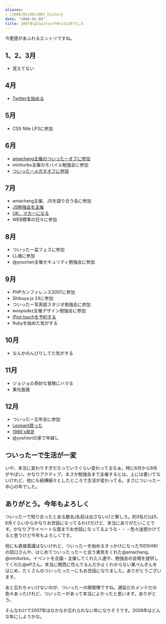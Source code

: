 ```yaml
---
aliases:
- /2008/01/09/2007_history
date: "2008-01-09"
title: 2007年はTwitterが中心の1年でした
---
```

今更感があふれるエントリですね。

<h2>1、2、3月</h2>
<ul>
<li>覚えてない</li>
</ul>
<h2>4月</h2>
<ul>
<li><a href="http://twitter.com/ukstudio/statuses/20520981">Twitterを始める</a></li>
</ul>
<h2>5月</h2>
<ul>
<li>CSS Nite LP3に参加</li>
</ul>
<h2>6月</h2>
<ul>
<li><a href="http://uk-studio.net/2007/06/21/twitter_offline_party/">amachang主催のついったーオフに参加</a></li>
<li>miniturbo主催のモバイル勉強会に参加</li>
<li><a href="http://uk-studio.net/2007/06/24/twitter_meganeoff/">ついったーメガネオフに参加</a></li>
</ul>
<h2>7月</h2>
<ul>
<li>amachang主催、JSを語り合う会に参加</li>
<li><a href="http://uk-studio.net/2007/07/16/070714_js/">JS勉強会を主催</a></li>
<li><a href="http://uk-studio.net/2007/07/08/start-macbook/">UK、マカーになる</a></li>
<li>WEB標準の日々に参加</li>
</ul>
<h2>8月</h2>
<ul>
<li>ついったー盆フェスに参加</li>
<li>LL魂に参加</li>
<li>@youchan主催セキュリティ勉強会に参加</li>
</ul>
<h2>9月</h2>
<ul>
<li>PHPカンファレンス2007に参加</li>
<li>Shibuya.js 24に参加</li>
<li>ついったー写真部スタジオ勉強会に参加</li>
<li>woopsdez主催デザイン勉強会に参加</li>
<li><a href="http://uk-studio.net/2007/09/07/ipod_touch/">iPod touchを予約する</a></li>
<li>Rubyを始めた気がする</li>
</ul>
<h2>10月</h2>
<ul>
<li>なんかのんびりしてた気がする</li>
</ul>
<h2>11月</h2>
<ul>
<li>ジョジョの奇妙な冒険にハマる</li>
<li>某社面接</li>
</ul>
<h2>12月</h2>
<ul>
<li>ついったー忘年会に参加</li>
<li><a href="http://uk-studio.net/2007/12/28/mac_leopard/">Leopard買った</a></li>
<li><a href="http://generation1986.g.hatena.ne.jp/">1986's発足</a></li>
<li>@yoshioriの家で年越し</li>
</ul>
<h2>ついったーで生活が一変</h2>
いや、本当に変わりすぎだろっていうぐらい変わってるなぁ。特に6月から9月がやばい。かなりアクティブ。まさか勉強会まで主催するとは。上には書いてないけれど、他にも結構細々としたところで生活が変わってる。まさについったー中心の年でした。

<h2>ありがとう。今年もよろしく</h2>
ついったーで知り合ったとある数名(名前は出さないけど察しろ。約3名だ)は5、6月ぐらいからかなりお世話になってるわけだけど、本当にありがたいことです。かなりプライベートな面までお世話になってるような・・・色々迷惑かけてると思うけど今年もよろしくです。

他にも直接面識はないけれど、ついったーを始めるきっかけになった100SHIKIの田口さんや、はじめてついったったーと会う勇気をくれた@amachang、@miniturbo。イベントを企画・主催してくれた人達や、勉強会の会場を提供してくれた@elfさん。本当に関西に住んでるんだかよくわからない某ぺんぎんをはじめ、たくさんのついったったーにもお世話になりました。ありがとうございます。

あと忘れちゃいけないのが、ついったーの開発陣ですね。遅延だのメンテだの色々あったけれど、ついったーがあって本当によかったと思います。ありがとう。

そんなわけで2007年はなかなか忘れられない年になりそうです。2008年はどんな年にしようかな。